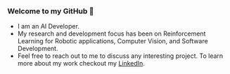 ### Welcome to my GitHub 👋

- I am an AI Developer.
- My research and development focus has been on Reinforcement Learning for Robotic applications, Computer Vision, and Software Development.
- Feel free to reach out to me to discuss any interesting project. To learn more about my work checkout my [LinkedIn](https://www.linkedin.com/in/madhur-boran/).
